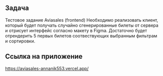 ## Задача
Тестовое задание Aviasales (frontend)
Необходимо реализовать клиент, который будет получать случайно сгенерированные билеты от сервера и отрисует интерфейс согласно макету в Figma. Достаточно будет отрендерить 5 первых билетов соотвествующих выбранным фильтрам и сортировки.

## Ссылка на приложение 
https://aviasales-annanik553.vercel.app/
